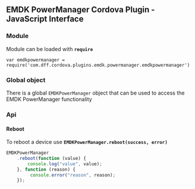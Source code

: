 ## EMDK PowerManager Cordova Plugin - JavaScript Interface

### Module

Module can be loaded with **`require`**

    var emdkpowermanager = require('com.dff.cordova.plugins.emdk.powermanager.emdkpowermanager')

### Global object

There is a global `EMDKPowerManager` object that can be used to access the EMDK PowerManager functionality

### Api

#### Reboot
To reboot a device use **`EMDKPowerManager.reboot(success, error)`**

```js
EMDKPowerManager
    .reboot(function (value) {
        console.log("value", value);
    }, function (reason) {
         console.error("reason", reason);
    });
```

